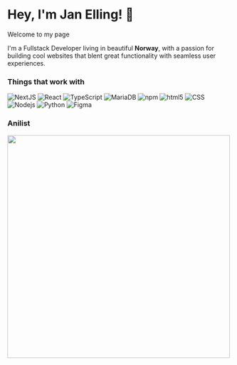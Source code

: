 <h1> Hey, I'm Jan Elling! 🦊</h1>

<p>Welcome to my page </p>
<p>I'm a Fullstack Developer living in beautiful <b>Norway</b>, with a passion for building cool websites that blent great functionality with seamless user experiences.</p>

<h3>Things that work with</h3>
<p>
  <img
    alt="NextJS"
    src="https://img.shields.io/badge/-NextJS-000000?style=flat-square&logo=next.js&logoColor=white"
  />
  <img
    alt="React"
    src="https://img.shields.io/badge/-React-45b8d8?style=flat-square&logo=react&logoColor=white"
  />
  <img
    alt="TypeScript"
    src="https://img.shields.io/badge/-TypeScript-007ACC?style=flat-square&logo=typescript&logoColor=white"
  />
  <img
    alt="MariaDB"
    src="https://img.shields.io/badge/-MariaDB-003545?style=flat-square&logo=mariaDB&logoColor=white"
  />
  <img
    alt="npm"
    src="https://img.shields.io/badge/-NPM-CB3837?style=flat-square&logo=npm&logoColor=white"
  />
  <img
    alt="html5"
    src="https://img.shields.io/badge/-HTML5-E34F26?style=flat-square&logo=html5&logoColor=white"
  />
  <img
    alt="CSS"
    src="https://img.shields.io/badge/-CSS-663399?style=flat-square&logo=css&logoColor=white"
  />
  <img
    alt="Nodejs"
    src="https://img.shields.io/badge/-Nodejs-43853d?style=flat-square&logo=Node.js&logoColor=white"
  />
  <img
    alt="Python"
    src="https://img.shields.io/badge/-Python-3776AB?style=flat-square&logo=python&logoColor=white"
  />
    <img
    alt="Figma"
    src="https://img.shields.io/badge/-Figma-F24E1E?style=flat-square&logo=figma&logoColor=white"
  />
</p>

<h3>Anilist</h3>
<img src="https://img.anili.st/user/7109001"  width="500">
